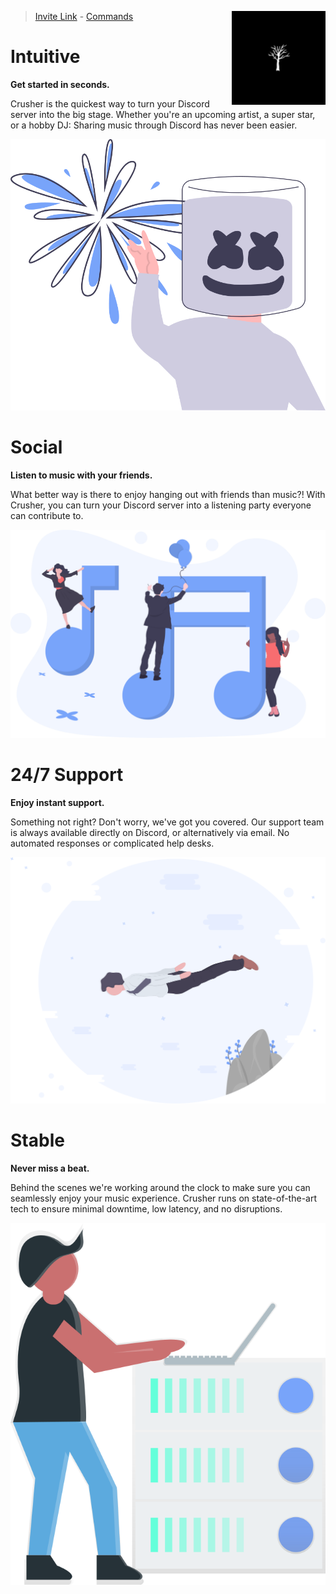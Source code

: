 <a href="https://github.com/crusher-app"><img align="right" width="150" src="./assets/crusher.png"></a>

> <a href="https://discord.com/api/oauth2/authorize?client_id=856581397690187778&permissions=8&scope=bot" target="_blank">Invite Link</a> - [Commands](./commands.md)

# Intuitive

**Get started in seconds.**

Crusher is the quickest way to turn your Discord server into the big stage. Whether you're an upcoming artist, a super star, or a hobby DJ: Sharing music through Discord has never been easier.

![intuitive](./assets/intuitive.png)

# Social

**Listen to music with your friends.**

What better way is there to enjoy hanging out with friends than music?! With Crusher, you can turn your Discord server into a listening party everyone can contribute to.

![social](./assets/social.png)

# 24/7 Support

**Enjoy instant support.**

Something not right? Don't worry, we've got you covered. Our support team is always available directly on Discord, or alternatively via email. No automated responses or complicated help desks.

![support](./assets/support.png)

# Stable

**Never miss a beat.**

Behind the scenes we're working around the clock to make sure you can seamlessly enjoy your music experience. Crusher runs on state-of-the-art tech to ensure minimal downtime, low latency, and no disruptions.

![stable](./assets/stable.png)
